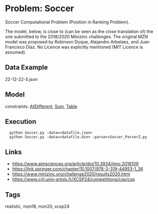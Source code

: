 # Problem: Soccer

Soccer Computational Problem (Position in Ranking Problem).

The model, below, is close to (can be seen as the close translation of) the one submitted to the 2018/2020 Minizinc challenges.
The original MZN model was proposed by Robinson Duque, Alejandro Arbelaez, and Juan Francisco Díaz.
No Licence was explicitly mentioned (MIT Licence is assumed).

## Data Example
  22-12-22-5.json

## Model
  constraints: [AllDifferent](https://pycsp.org/documentation/constraints/AllDifferent), [Sum](https://pycsp.org/documentation/constraints/Sum), [Table](https://pycsp.org/documentation/constraints/Table)

## Execution
```
  python Soccer.py -data=<datafile.json>
  python Soccer.py -data=<datafile.dzn> -parser=Soccer_ParserZ.py
```

## Links
  - https://www.aimsciences.org/article/doi/10.3934/jimo.2018109
  - https://link.springer.com/chapter/10.1007/978-3-319-44953-1_36
  - https://www.minizinc.org/challenge2020/results2020.html
  - https://www.cril.univ-artois.fr/XCSP24/competitions/csp/csp

## Tags
  realistic, mzn18, mzn20, xcsp24
